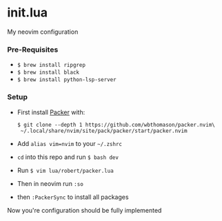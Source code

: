 # init.lua
My neovim configuration

### Pre-Requisites

* `$ brew install ripgrep`
* `$ brew install black`
* `$ brew install python-lsp-server`

### Setup

* First install [Packer](https://github.com/wbthomason/packer.nvim) with:

    ```shell
    $ git clone --depth 1 https://github.com/wbthomason/packer.nvim\
     ~/.local/share/nvim/site/pack/packer/start/packer.nvim
    ```

* Add `alias vim=nvim` to your `~/.zshrc`
* `cd` into this repo and run `$ bash dev`
* Run `$ vim lua/robert/packer.lua`
* Then in neovim run `:so`
* then `:PackerSync` to install all packages

Now you're configuration should be fully implemented

